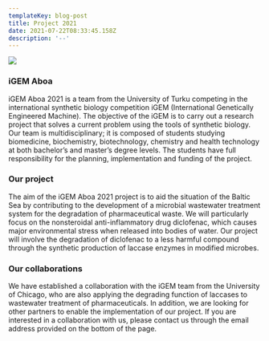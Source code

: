 ```yaml
---
templateKey: blog-post
title: Project 2021
date: 2021-07-22T08:33:45.158Z
description: '--'
---
```


![](/img/aboa-team-21.png)

### iGEM Aboa

iGEM Aboa 2021 is a team from the University of Turku competing in the international synthetic biology competition iGEM (International Genetically Engineered Machine). The objective of the iGEM is to carry out a research project that solves a current problem using the tools of synthetic biology. 
Our team is multidisciplinary; it is composed of students studying biomedicine, biochemistry, biotechnology, chemistry and health technology at both bachelor’s and master’s degree levels. The students have full responsibility for the planning, implementation and funding of the project.

### Our project

The aim of the iGEM Aboa 2021 project is to aid the situation of the Baltic Sea by contributing to the development of a microbial wastewater treatment system for the degradation of pharmaceutical waste. We will particularly focus on the nonsteroidal anti-inflammatory drug diclofenac, which causes major environmental stress when released into bodies of water. Our project will involve the degradation of diclofenac to a less harmful compound through the synthetic production of laccase enzymes in modified microbes.

### Our collaborations
We have established a collaboration with the iGEM team from the University of Chicago, who are also applying the degrading function of laccases to wastewater treatment of pharmaceuticals.
In addition, we are looking for other partners to enable the implementation of our project. If you are interested in a collaboration with us, please contact us through the email address provided on the bottom of the page.
